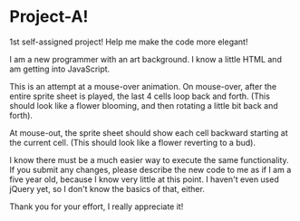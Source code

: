 # Project-A!
1st self-assigned project! Help me make the code more elegant!

I am a new programmer with an art background. I know a little HTML and am getting into JavaScript.

This is an attempt at a mouse-over animation. On mouse-over, after the entire sprite sheet is played, the last 4 cells loop back and forth.
(This should look like a flower blooming, and then rotating a little bit back and forth).

At mouse-out, the sprite sheet should show each cell backward starting at the current cell.
(This should look like a flower reverting to a bud).

I know there must be a much easier way to execute the same functionality.
If you submit any changes, please describe the new code to me as if I am a five year old, because I know very little at this point.
I haven't even used jQuery yet, so I don't know the basics of that, either.

Thank you for your effort, I really appreciate it!
